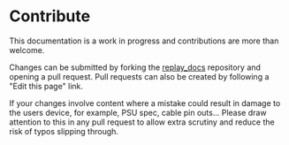 # Contribute

This documentation is a work in progress and contributions are more than
welcome.

Changes can be submitted by forking the
[replay_docs](https://github.com/FPGAArcade/replay_docs) repository and opening
a pull request. Pull requests can also be created by following a "Edit this
page" link.

If your changes involve content where a mistake could result in damage to the
users device, for example, PSU spec, cable pin outs... Please draw attention to
this in any pull request to allow extra scrutiny and reduce the risk of typos
slipping through.